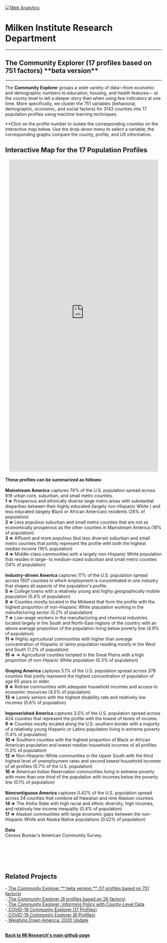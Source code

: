 <br><br>
<head><!-- Global site tag (gtag.js) - Google Analytics -->
<script async src="https://www.googletagmanager.com/gtag/js?id=UA-166686264-2"></script>
<script>
  window.dataLayer = window.dataLayer || [];
  function gtag(){dataLayer.push(arguments);}
  gtag('js', new Date());

  gtag('config', 'UA-166686264-2');
</script>

  <!-- Default Statcounter code for CE 17
https://miresearch.github.io/Community-Explorer-17-profiles/
-->
<script type="text/javascript">
var sc_project=12724919; 
var sc_invisible=1; 
var sc_security="161ec0d3"; 
</script>
<script type="text/javascript"
src="https://www.statcounter.com/counter/counter.js"
async></script>
<noscript><div class="statcounter"><a title="Web Analytics"
href="https://statcounter.com/" target="_blank"><img
class="statcounter"
src="https://c.statcounter.com/12724919/0/161ec0d3/1/"
alt="Web Analytics"
referrerPolicy="no-referrer-when-downgrade"></a></div></noscript>
<!-- End of Statcounter Code -->
  

<meta name="twitter:title" content="Community Explorer">
<meta name="twitter:description" content="The Community Explorer sorts 751 behavioral, demographic, economic, and social factors across 3,192 US counties into 17 community profiles.">
<meta name="twitter:image" content="https://claudelopez.com/wp-content/uploads/2022/03/Screenshot-2022-03-01-123706.png">
<meta name="twitter:card" content="summary_large_image">

<meta property="og:title" content="Community Explorer">
<meta property="og:description" content="The Community Explorer sorts 751 behavioral, demographic, economic, and social factors across 3,142 US counties into 17 community profiles. ;">
<meta property="og:image" content="https://milkeninstitute.org/sites/default/files/GettyImages-1204127705.jpg">
<meta property="og:image:url" content="https://milkeninstitute.org/sites/default/files/GettyImages-1204127705.jpg">
<meta property="og:image:secure_url" content="https://milkeninstitute.org/sites/default/files/GettyImages-1204127705.jpg">
<meta property="og:url" content="https://miresearch.github.io/Community-Explorer/">

</head>

<H1><b>Milken Institute Research Department </b></H1><Hr>

<H2><b> The Community Explorer (17 profiles based on 751 factors) **beta version**</b> </H2> <Hr>

The <b>Community Explorer</b> groups a wide variety of data—from economic and demographic numbers to education, housing, and health features— at the county level to tell a deeper story than when using few indicators at one time. More specifically, we cluster the 751 variables (behavioral, demographic, economic, and social factors) for 3142 counties into 17 population profiles using machine learning techniques.  
  
 **Click on the profile number to isolate the corresponding counties on the interactive map below. Use the drop-down menu to select a variable; the corresponding graphs compare the county, profile, and US information.
<br>
<H2>Interactive Map for the 17 Population Profiles</H2>

<center><iframe src="https://ceproject.azurewebsites.net/" width="95%" height="1000" frameborder="0"></iframe></center>

<br>
<b>These profiles can be summarized as follows:</b>
<br>
<br><b>Mainstream America</B> captures 74% of the U.S. population spread across 819 urban core, suburban, and small metro counties.
<br><b>1 =></b> Prosperous and ethnically diverse large metro areas with substantial disparities between their highly educated (largely non-Hispanic White ) and less educated (largely Black or African American) residents (26% of population)
<br><b>2 =></b> Less populous suburban and small metro counties that are not as economically prosperous as the other counties in Mainstream America (18% of population)
<br><b>3 =></b> Affluent and more populous (but less diverse) suburban and small metro counties that jointly represent the profile with both the highest median income (16% population)
<br><b>4 =></b> Middle-class communities with a largely non-Hispanic White population that resides in large- to medium-sized suburban and small metro counties (14% of population)
<br>
<br><b>Industry-driven America</B> captures 17% of the U.S. population spread across 1507 counties in which employment is concentrated in one industry that shapes all aspects of the population's profile.
<br><b>5 =></b> College towns with a relatively young and highly geographically mobile population (5.4% of population)
<br><b>6 =></b> Counties mostly located in the Midwest that form the profile with the highest proportion of non-Hispanic White population working in the manufacturing sector  (5.2% of population) 
<br><b>7 =></b> Low-wage workers in the manufacturing and chemical industries located largely in the South and North-East regions of the country with an above average proportion of the population living below poverty line (4.9% of population)
<br><b>11 =></b> Highly agricultural communities with higher than average concentration of Hispanic or latino population residing mostly in the West and South (1.2% of population)
<br><b>15 =></b> => Agricultural counties loctated in the Great Plains with a high proportion of non-Hipanic White population (0.3% of population)
<br>
<br><b>Graying America</B> captures 5.1% of the U.S. population spread across 378 counties that jointly represent the highest concentration of population of age 65 years or older. 
<br><b>8 =></b> Retiree communities with adequate household incomes and access to economic resources (4.5% of population) 
<br><b>13 =></b> Lonely seniors with the highest disability rate and relatively low incomes (0.6% of population)
<br>
<br><b>Impoverished America</B> captures 3.5% of the U.S. population spread across 424 counties that represent the profile with the lowest of levels of income.
<br><b>9 =></b> Counties mostly located along the U.S. southern border with a majority of a relatively young Hispanic or Latino population living in extreme poverty (1.4% of population)
<br><b>10 =></b> Southern counties with the highest proportion of Black or African American population and lowest median household incomes of all profiles (1.3% of population)
<br><b>12 =></b> Non-Hispanic White communities in the Upper South with the third highest level of unemployment rates and second lowest household incomes of all profiles (0.7% of the U.S. population) 
<br><b>16 =></b> American Indian Reservation communities living in extreme poverty with more than one third of the population with incomes below the poverty line (0.1% of population)
<br>
<br><b>Noncontiguous America</B> captures 0.42% of the U.S. population spread across 34 counties that combine all Hawaiian and nine Alaskan counties.
<br><b>14 =></b> The Aloha State with high racial and ethnic diversity, high incomes, and relatively low income inequality (0.4% of population)
<br><b>17 =></b> Alaskan communities with large economic gaps between the non-Hispanic White and Alaska Native populations (0.02% of population)
 
<br><br>
<Bh>
<b>Data</b><br>
Census Bureau's American Community Survey. <br>
<br> <br>


<br><br>
<H2>Related Projects </H2>
-<a href="https://miresearch.github.io/Community-Explorer-17-profiles/" target="_blank"> The Community Explorer ** beta version ** (17 profiles based on 751 factors) </a> <br>
-<a href="https://miresearch.github.io/Community-Explorer/" target="_blank"> The Community Explorer  (8 profiles based on 26 factors) </a> <br>
-<a href="https://milkeninstitute.org/sites/default/files/reports-pdf/Community%20Explorer.pdf" target="_blank"> The Community Explorer: Informing Policy with County-Level Data </a> <br>
-<a href="https://miresearch.github.io/COVID19-Community-Explorer/" target="_blank"> COVID-19 Community Explorer (17 Profiles)</a> <br>
-<a href="https://miresearch.github.io/MI-COVID-19-Community-Explorer" target="_blank"> COVID-19 Community Explorer (8 Profiles)</a> <br>
-<a href="https://milkeninstitute.org/reports/weighing-down-america-2020-update" target="_blank"> Weighing Down America: 2020 Update</a><br>
<Br>
  
<a href=" https://miresearch.github.io/About/" target="_blank"> <b>Back to MI Research's main github page</b>  </a>


